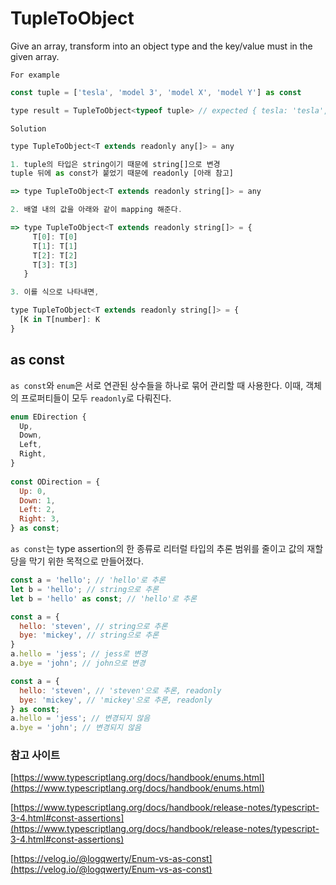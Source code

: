 # TupleToObject

Give an array, transform into an object type and the key/value must in the given array.

`For example`

```jsx
const tuple = ['tesla', 'model 3', 'model X', 'model Y'] as const

type result = TupleToObject<typeof tuple> // expected { tesla: 'tesla', 'model 3': 'model 3', 'model X': 'model X', 'model Y': 'model Y'}
```

`Solution`

```jsx
type TupleToObject<T extends readonly any[]> = any

1. tuple의 타입은 string이기 때문에 string[]으로 변경
tuple 뒤에 as const가 붙었기 때문에 readonly [아래 참고]

=> type TupleToObject<T extends readonly string[]> = any 

2. 배열 내의 값을 아래와 같이 mapping 해준다.

=> type TupleToObject<T extends readonly string[]> = {
     T[0]: T[0]
     T[1]: T[1]
     T[2]: T[2]
     T[3]: T[3]
   }

3. 이를 식으로 나타내면,

type TupleToObject<T extends readonly string[]> = {
  [K in T[number]: K
}
```

## as const

`as const`와 `enum`은 서로 연관된 상수들을 하나로 묶어 관리할 때 사용한다. 이때, 객체의 프로퍼티들이 모두 `readonly`로 다뤄진다.

```jsx
enum EDirection {
  Up,
  Down,
  Left,
  Right,
}
 
const ODirection = {
  Up: 0,
  Down: 1,
  Left: 2,
  Right: 3,
} as const;
```

`as const`는 type assertion의 한 종류로 리터럴 타입의 추론 범위를 줄이고 값의 재할당을 막기 위한 목적으로 만들어졌다.

```jsx
const a = 'hello'; // 'hello'로 추론
let b = 'hello'; // string으로 추론
let b = 'hello' as const; // 'hello'로 추론
```

```jsx
const a = {
  hello: 'steven', // string으로 추론
  bye: 'mickey', // string으로 추론
}
a.hello = 'jess'; // jess로 변경
a.bye = 'john'; // john으로 변경

const a = {
  hello: 'steven', // 'steven'으로 추론, readonly
  bye: 'mickey', // 'mickey'으로 추론, readonly
} as const;
a.hello = 'jess'; // 변경되지 않음
a.bye = 'john'; // 변경되지 않음
```

### 참고 사이트

[https://www.typescriptlang.org/docs/handbook/enums.html](https://www.typescriptlang.org/docs/handbook/enums.html)

[https://www.typescriptlang.org/docs/handbook/release-notes/typescript-3-4.html#const-assertions](https://www.typescriptlang.org/docs/handbook/release-notes/typescript-3-4.html#const-assertions)

[https://velog.io/@logqwerty/Enum-vs-as-const](https://velog.io/@logqwerty/Enum-vs-as-const)